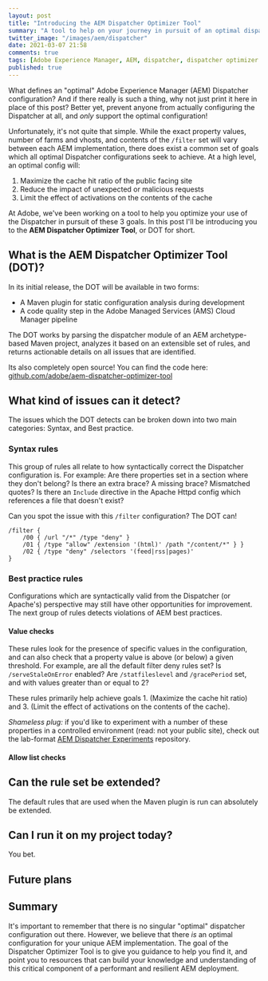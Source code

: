 ```yaml
---
layout: post
title: "Introducing the AEM Dispatcher Optimizer Tool"
summary: "A tool to help on your journey in pursuit of an optimal dispatcher configuration."
twitter_image: "/images/aem/dispatcher"
date: 2021-03-07 21:58
comments: true
tags: [Adobe Experience Manager, AEM, dispatcher, dispatcher optimizer tool, DOT]
published: true
---
```

What defines an "optimal" Adobe Experience Manager (AEM) Dispatcher configuration? And if there really is such a thing, why not just print it here in place of this post? Better yet, prevent anyone from actually configuring the Dispatcher at all, and _only_ support the optimal configuration!

Unfortunately, it's not quite that simple. While the exact property values, number of farms and vhosts, and contents of the `/filter` set will vary between each AEM implementation, there does exist a common set of goals which all optimal Dispatcher configurations seek to achieve. At a high level, an optimal config will:

1. Maximize the cache hit ratio of the public facing site
2. Reduce the impact of unexpected or malicious requests
3. Limit the effect of activations on the contents of the cache

At Adobe, we've been working on a tool to help you optimize your use of the Dispatcher in pursuit of these 3 goals. In this post I'll be introducing you to the **AEM Dispatcher Optimizer Tool**, or DOT for short.

## What is the AEM Dispatcher Optimizer Tool (DOT)?

In its initial release, the DOT will be available in two forms:

- A Maven plugin for static configuration analysis during development
- A code quality step in the Adobe Managed Services (AMS) Cloud Manager pipeline

The DOT works by parsing the dispatcher module of an AEM archetype-based Maven project, analyzes it based on an extensible set of rules, and returns actionable details on all issues that are identified.

Its also completely open source! You can find the code here: [github.com/adobe/aem-dispatcher-optimizer-tool](https://github.com/adobe/aem-dispatcher-optimizer-tool) 

## What kind of issues can it detect?

The issues which the DOT detects can be broken down into two main categories: Syntax, and Best practice.

### Syntax rules

This group of rules all relate to how syntactically correct the Dispatcher configuration is. For example: Are there properties set in a section where they don't belong? Is there an extra brace? A missing brace? Mismatched quotes? Is there an `Include` directive in the Apache Httpd config which references a file that doesn't exist?

Can you spot the issue with this `/filter` configuration? The DOT can!

```
/filter {
    /00 { /url "/*" /type "deny" }
    /01 { /type "allow" /extension '(html)' /path "/content/*" } }
    /02 { /type "deny" /selectors '(feed|rss|pages)'
}
```

### Best practice rules

Configurations which are syntactically valid from the Dispatcher (or Apache's) perspective may still have other opportunities for improvement. The next group of rules detects violations of AEM best practices. 

#### Value checks

These rules look for the presence of specific values in the configuration, and can also check that a property value is above (or below) a given threshold. For example, are all the default filter deny rules set? Is `/serveStaleOnError` enabled? Are `/statfileslevel` and `/gracePeriod` set, and with values greater than or equal to 2?

These rules primarily help achieve goals 1. (Maximize the cache hit ratio) and 3. (Limit the effect of activations on the contents of the cache).

_Shameless plug:_ if you'd like to experiment with a number of these properties in a controlled environment (read: not your public site), check out the lab-format [AEM Dispatcher Experiments](https://github.com/adobe/aem-dispatcher-experiments) repository.

#### Allow list checks



## Can the rule set be extended?

The default rules that are used when the Maven plugin is run can absolutely be extended. 

## Can I run it on my project today?

You bet. 

## Future plans



## Summary

It's important to remember that there is no singular "optimal" dispatcher configuration out there. However, we believe that there _is_ an optimal configuration for your unique AEM implementation. The goal of the Dispatcher Optimizer Tool is to give you guidance to help you find it, and point you to resources that can build your knowledge and understanding of this critical component of a performant and resilient AEM deployment.


<!-- 
<img src="{{ site.baseurl }}/images/react-native/macos/macOS-no-sync.png" alt="Screenshot of the app notifying the user that Dropbox sync is not available on macOS" width="350">
-->
